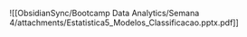 ![[ObsidianSync/Bootcamp Data Analytics/Semana 4/attachments/Estatistica5_Modelos_Classificacao.pptx.pdf]]
